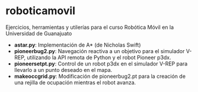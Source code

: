 # roboticamovil
Ejercicios, herramientas y utilerías para el curso Robótica Móvil en la Universidad de Guanajuato

* **astar.py**: Implementación de A* (de Nicholas Swift)
* **pioneerbug2.py**: Navegación reactiva a un objetivo para el simulador V-REP, utilizando la API remota de Python y el robot Pioneer p3dx.
* **pioneersetpt.py**: Control de un robot p3dx en el simulador V-REP para llevarlo a un punto deseado en el mapa.
* **makeoccgrid.py**: Modificación de pioneerbug2.pt para la creación de una rejilla de ocupación mientras el robot avanza.
